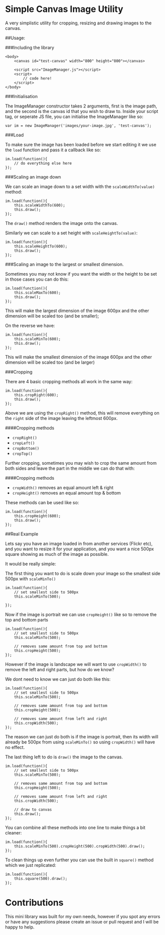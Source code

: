 Simple Canvas Image Utility
===========================

A very simplistic utility for cropping, resizing and drawing images to the canvas.

##Usage:

###Including the library


    <body>
        <canvas id="test-canvas" width="800" height="800"></canvas>
    
        <script src="ImageManager.js"></script>
        <script>
            // code here!
        </script>
    </body>

###Initialisation

The ImageManager constructor takes 2 arguments, first is the image path, and the second is the canvas id that you wish to draw to.
Inside your script tag, or seperate JS file, you can initialise the ImageManager like so:


    var im = new ImageManager('images/your-image.jpg', 'test-canvas');

###Load

To make sure the image has been loaded before we start editing it we use the `load` function and pass it a callback like so: 

    im.load(function(){
        // do everything else here
    });

###Scaling an image down

We can scale an image down to a set width with the `scaleWidthTo(value)` method:


    im.load(function(){
        this.scaleWidthTo(600);
        this.draw();
    });

The `draw()` method renders the image onto the canvas.

Similarly we can scale to a set height with `scaleHeightTo(value)`:

    im.load(function(){
        this.scaleHeightTo(600);
        this.draw();
    });

###Scaling an image to the largest or smallest dimension.

Sometimes you may not know if you want the width or the height to be set in those cases you can do this:

    im.load(function(){
        this.scaleMaxTo(600);
        this.draw();
    });

This will make the largest dimension of the image 600px and the other dimension will be scaled too (and be smaller);

On the reverse we have:

    im.load(function(){
        this.scaleMinTo(600);
        this.draw();
    });

This will make the smallest dimension of the image 600px and the other dimension will be scaled too (and be larger)

###Cropping

There are 4 basic cropping methods all work in the same way: 

    im.load(function(){
        this.cropRight(600);
        this.draw();
    });

Above we are using the `cropRight()` method, this will remove everything on the `right` side of the image leaving the leftmost 600px.

####Cropping methods

* `cropRight()`
* `cropLeft()`
* `cropBottom()`
* `cropTop()`

Further cropping, sometimes you may wish to crop the same amount from both sides and leave the part in the middle we can do that with:

####Cropping methods

* `cropWidth()` removes an equal amount left & right
* `cropHeight()` removes an equal amount top & bottom

These methods can be used like so:

    im.load(function(){
        this.cropHeight(600);
        this.draw();
    });

##Real Example

Lets say you have an image loaded in from another services (Flickr etc), and you want to resize it for your application, and you want a nice 500px square showing as much of the image as possible. 

It would be really simple:

The first thing you want to do is scale down your image so the smallest side 500px with `scaleMinTo()`

    im.load(function(){
        // set smallest side to 500px
        this.scaleMinTo(500);
        
    });

Now if the image is portrait we can use `cropHeight()` like so to remove the top and bottom parts

    im.load(function(){
        // set smallest side to 500px
        this.scaleMinTo(500);
        
        // removes same amount from top and bottom
        this.cropHeight(500);
    });

However if the image is landscape we will want to use `cropWidth()` to remove the left and right parts, but how do we know? 

We dont need to know we can just do both like this:

    im.load(function(){
        // set smallest side to 500px
        this.scaleMinTo(500);
        
        // removes same amount from top and bottom
        this.cropHeight(500);

        // removes same amount from left and right
        this.cropWidth(500);
    });

The reason we can just do both is if the image is portrait, then its width will already be 500px from using `scaleMinTo()` so using `cropWidth()` will have no effect.

The last thing left to do is `draw()` the image to the canvas.

    im.load(function(){
        // set smallest side to 500px
        this.scaleMinTo(500);
        
        // removes same amount from top and bottom
        this.cropHeight(500);

        // removes same amount from left and right
        this.cropWidth(500);

        // draw to canvas
        this.draw();
    });

You can combine all these methods into one line to make things a bit cleaner:

    im.load(function(){
        this.scaleMinTo(500).cropHeight(500).cropWidth(500).draw();
    });

To clean things up even further you can use the built in `square()` method which we just replicated:

    im.load(function(){
        this.square(500).draw();
    });

Contributions
=================

This mini library was built for my own needs, however if you spot any errors or have any suggestions please create an issue or pull request and I will be happy to help.
